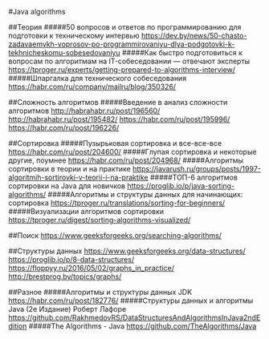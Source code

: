 #Java algorithms

##Теория
#####50 вопросов и ответов по программированию для подготовки к техническому интервью
https://dev.by/news/50-chasto-zadavaemykh-voprosov-po-programmirovaniyu-dlya-podgotovki-k-tekhnicheskomu-sobesedovaniyu
#####Как быстро подготовиться к вопросам по алгоритмам на IT-собеседовании — отвечают эксперты
https://tproger.ru/experts/getting-prepared-to-algorithms-interview/
#####Шпаргалка для технического собеседования
https://habr.com/ru/company/mailru/blog/350326/

##Сложность алгоритмов
#####Введение в анализ сложности алгоритмов
http://habrahabr.ru/post/196560/
http://habrahabr.ru/post/195482/
https://habr.com/ru/post/195996/
https://habr.com/ru/post/196226/

##Сортировка
#####Пузырьковая сортировка и все-все-все
https://habr.com/ru/post/204600/
#####Глупая сортировка и некоторые другие, поумнее
https://habr.com/ru/post/204968/
#####Алгоритмы сортировки в теории и на практике
https://javarush.ru/groups/posts/1997-algoritmih-sortirovki-v-teorii-i-na-praktike
#####ТОП-6 алгоритмов сортировки на Java для новичков
https://proglib.io/p/java-sorting-algorithms/
#####Алгоритмы и структуры данных для начинающих: сортировка
https://tproger.ru/translations/sorting-for-beginners/
#####Визуализации алгоритмов сортировки
https://tproger.ru/digest/sorting-algorithms-visualized/

##Поиск
https://www.geeksforgeeks.org/searching-algorithms/

##Структуры данных
https://www.geeksforgeeks.org/data-structures/
https://proglib.io/p/8-data-structures/
https://floppyy.ru/2016/05/02/graphs_in_practice/
http://brestprog.by/topics/graphs/		

##Разное
#####Алгоритмы и структуры данных JDK
https://habr.com/ru/post/182776/
#####Структуры данных и алгоритмы Java (2е Издание) Роберт Лафоре
https://github.com/RakhmedovRS/DataStructuresAndAlgorithmsInJava2ndEdition
#####The Algorithms - Java
https://github.com/TheAlgorithms/Java